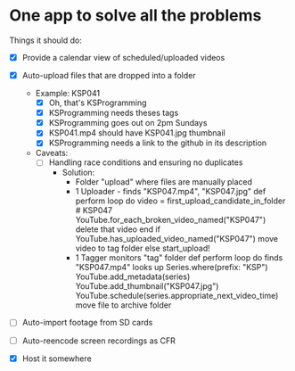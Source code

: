 # One app to solve all the problems

Things it should do:

- [X] Provide a calendar view of scheduled/uploaded videos

- [X] Auto-upload files that are dropped into a folder
  - Example: KSP041
    - [X] Oh, that's KSProgramming
    - [X] KSProgramming needs theses tags
    - [X] KSProgramming goes out on 2pm Sundays
    - [X] KSP041.mp4 should have KSP041.jpg thumbnail
    - [X] KSProgramming needs a link to the github in its description
  - Caveats:
    - [ ] Handling race conditions and ensuring no duplicates
      - Solution:
        - Folder "upload" where files are manually placed
        - 1 Uploader - finds "KSP047.mp4", "KSP047.jpg"
            def perform
              loop do
                video = first_upload_candidate_in_folder # KSP047
                YouTube.for_each_broken_video_named("KSP047")
                  delete that video
                end
                if YouTube.has_uploaded_video_named("KSP047")
                  move video to tag folder
                else
                  start_upload!
        - 1 Tagger monitors "tag" folder
          def perform
            loop do
              finds "KSP047.mp4"
              looks up Series.where(prefix: "KSP")
              YouTube.add_metadata(series)
              YouTube.add_thumbnail("KSP047.jpg")
              YouTube.schedule(series.appropriate_next_video_time)
              move file to archive folder

- [ ] Auto-import footage from SD cards

- [ ] Auto-reencode screen recordings as CFR

- [X] Host it somewhere
